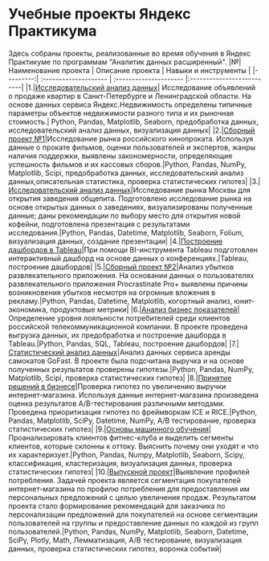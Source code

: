 # Учебные проекты Яндекс Практикума
Здесь собраны проекты, реализованные во время обучения в Яндекс Практикуме по программам "Аналитик данных расширенный".
|№| Наименование проекта | Описание проекта | Навыки и инструменты |
|---------:| :-------------------- | :--------------------- |:--------------------------|
|1.|[Исследовательский анализ данных](https://github.com/KUG3R/Yandex_Practicum_Education/tree/main/1.%20Исследовательский%20анализ%20данных)| Исследование объявлений о продаже квартир в Санкт-Петербурге и Ленинградской области. На основе данных сервиса Яндекс.Недвижимость определены типичные параметры объектов недвижимости разного типа и их рыночная стоимость.| Python, Pandas, Matplotlib, Seaborn, предобработка данных, исследовательский анализ данных, визуализация данных|
|2.|[Сборный проект №1](https://github.com/KUG3R/Yandex_Practicum_Education/tree/main/2.%20Сборный%20проект%20№1)|Исследование рынка российского кинопроката. Используя данные о прокате фильмов, оценки пользователей и экспертов, жанры наличия поддержки, выявлены закономерности, определяющие успешность фильмов и их кассовых сборов.|Python, Pandas, NumPy, Matplotlib, Scipi, предобработка данных, исследовательский анализ данных,описательная статистика, проверка статистических гипотез|
|3.|[Исследовательский анализ данных](https://github.com/KUG3R/Yandex_Practicum_Education/tree/main/3.%20Исследовательский%20анализ%20данных)|Исследование рынка Москвы для открытия заведения общепита. Подготовлено исследование рынка на основе открытых данных о заведениях, визуализированы полученные данные; даны рекомендации по выбору место для открытия новой кофейни, подготовлена презентация с результатами исследования.|Python, Pandas, Datetime, Matplotlib, Seaborn, Folium, визуализация данных, создание презентации|
|4.|[Построение дашбордов в Tableau](https://github.com/KUG3R/Yandex_Practicum_Education/tree/main/4.%20Построение%20дашбордов%20в%20Tableau)|При помощи BI-инструмента Tableau подготовлен интерактивный дашборд на основе данных о конференциях.|Tableau, построение дашбордов|
|5.|[Сборный проект №2](https://github.com/KUG3R/Yandex_Practicum_Education/tree/main/5.%20Сборный%20проект%20№2)|Анализ убытков развлекательного приложения. На основании данных о пользователях развлекательного приложения Procrastinate Pro+ выявлены причины возникновения убытков несмотря на огромные вложения в рекламу.|Python, Pandas, Datetime, Matplotlib, когортный анализ, юнит-экономика, продуктовые метрики|
|6.|[Анализ бизнес показателей](https://github.com/KUG3R/Yandex_Practicum_Education/tree/main/6.%20Анализ%20бизнес%20показателей)|Определение уровня лояльности потребителей среди клиентов российской телекоммуникационной компании. В проекте проведена выгрузка данных, их предобработка и построение дашборда в Tableau.|Python, Pandas, SQL, Tableau, построение дашбордов|
|7.|[Статистический анализ данных](https://github.com/KUG3R/Yandex_Practicum_Education/tree/main/7.%20Статистический%20анализ%20данных)|Анализ данных сервиса аренды самокатов GoFast. В проекте была подсчитана выручка и на основе полученных результатов проверены гипотезы.|Python, Pandas, NumPy, Matplotlib, Scipi, проверка статистических гипотез|
|8.|[Принятие решений в бизнесе](https://github.com/KUG3R/Yandex_Practicum_Education/tree/main/8.%20Принятие%20решений%20в%20бизнесе)|Проверка гипотез по увеличению выручки интернет-магазина. Используя данные интернет-магазина произведена оценка результатов A/B-тестирования различными методами. Проведена приоритизация гипотез по фреймворкам ICE и RICE.|Python, Pandas, Matplotlib, SciPy, Datetime, NumPy, А/В тестирование, проверка статистических гипотез|
|9.|[Основы машинного обучения](https://github.com/KUG3R/Yandex_Practicum_Education/tree/main/9.%20Основы%20машинного%20обучения)|Проанализировать клиентов фитнес-клуба и выделить сегменты клиентов, которые склонны к оттоку. Выяснить почему они уходят и что их характеризует.|Python, Pandas, Numpy, Matplotlib, Seaborn, Scipy, классификация, кластеризация, визуализация данных, проверка статистических гипотез|
|10.|[Выпускной проект](https://github.com/KUG3R/Yandex_Practicum_Education/tree/main/10.%20Выпускной%20проект)|Выявление профилей потребления. Задачей проекта является сегментация покупателей интернет-магазина по профилю потребления для предоставления им персональных предложений с целью увеличения продаж. Результатом проекта стало формирование рекомендаций для заказчика по персонализации предложений для покупателей на основе сегментации пользователей на группы и предоставление данных по каждой из групп пользователей.|Python, Pandas, NumPy, Matplotlib, Seaborn, Datetime, SciPy, Plotly, Math, Лемматизация, А/В тестирование, визуализация данных, проверка статистических гипотез, воронка событий|
